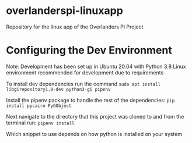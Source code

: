 # overlanderspi-linuxapp
Repository for the linux app of the Overlanders Pi Project

# Configuring the Dev Environment
Note: Development has been set up in Ubuntu 20.04 with Python 3.8
Linux environment recommended for development due to requirements

To install dev dependencies run the command 
`sudo apt install libgirepository1.0-dev python3-gi pipenv`

Install the pipenv package to handle the rest of the dependencies:
`pip install pycairo PyGObject`

Next navigate to the directory that this project was cloned to and from the terminal run:
`pipenv install`

Which snippet to use depends on how python is installed on your system
